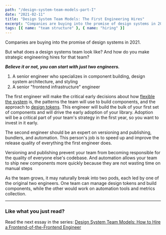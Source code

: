 ```yaml
---
path: "/design-system-team-models-part-I"
date: "2021-02-11"
title: "Design System Team Models: The First Engineering Hires"
excerpt: "Companies are buying into the promise of design systems in 2021. But what does a design systems team look like? And how do you make strategic engineering hires for that team?"
tags: [{ name: "team structure" }, { name: "hiring" }]
---
```


Companies are buying into the promise of design systems in 2021.

But what does a design systems team look like? And how do you make strategic engineering hires for that team?

**_Believe it or not, you can start with just two engineers._**

1. A senior engineer who specializes in component building, design system architecture, and styling
2. A senior "frontend infrastructure" engineer

The first engineer will make the critical early decisions about how [flexible the system](/progressive-disclosure-of-complexity) is, the patterns the team will use to build components, and the approach to [design tokens](/design-tokens). This engineer will build the bulk of your first set of components and will drive the early adoption of your library. Adoption will be a critical part of your team's strategy in the first year, so you want to invest in it early.

The second engineer should be an expert on versioning and publishing, bundlers, and automation. This person's job is to speed up and improve the release quality of everything the first engineer does.

Versioning and publishing prevent your team from becoming responsible for the quality of everyone else's codebase. And automation allows your team to ship new components more quickly because they are not wasting time on manual steps

As the team grows, it may naturally break into two pods, each led by one of the original two engineers. One team can manage design tokens and build components, while the other would work on automation tools and metrics collection.

---

### Like what you just read?

Read the next essay in the series: [Design System Team Models: How to Hire a Frontend-of-the-Frontend Engineer
](/design-system-team-models-part-II/)

